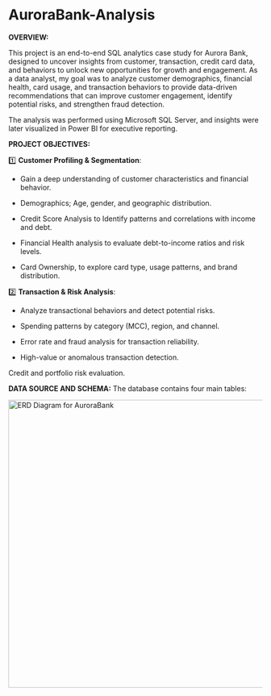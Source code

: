 # AuroraBank-Analysis
**OVERVIEW:**

This project is an end-to-end SQL analytics case study for Aurora Bank, designed to uncover insights from customer, transaction, credit card data, and behaviors to unlock new opportunities for growth and engagement. As a data analyst, my goal was to analyze customer demographics, financial health, card usage, and transaction behaviors to provide data-driven recommendations that can improve customer engagement, identify potential risks, and strengthen fraud detection.

The analysis was performed using Microsoft SQL Server, and insights were later visualized in Power BI for executive reporting.

**PROJECT OBJECTIVES:**

1️⃣ **Customer Profiling & Segmentation**:

- Gain a deep understanding of customer characteristics and financial behavior.

- Demographics; Age, gender, and geographic distribution.

- Credit Score Analysis to Identify patterns and correlations with income and debt.

- Financial Health analysis to evaluate debt-to-income ratios and risk levels.

- Card Ownership, to explore card type, usage patterns, and brand distribution.

2️⃣ **Transaction & Risk Analysis**:

- Analyze transactional behaviors and detect potential risks.

- Spending patterns by category (MCC), region, and channel.

- Error rate and fraud analysis for transaction reliability.

- High-value or anomalous transaction detection.

Credit and portfolio risk evaluation.

**DATA SOURCE AND SCHEMA:** 
The database contains four main tables:

<img width="930" height="571" alt="ERD Diagram for AuroraBank" src="https://github.com/user-attachments/assets/5d8c45ce-59d4-4b91-a8c7-1e8492b46795" />

